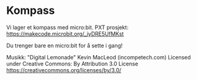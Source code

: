 # Kompass

Vi lager et kompass med micro:bit.
PXT prosjekt: https://makecode.microbit.org/_iyDRE5UfMKst

Du trenger bare en micro:bit for å sette i gang!

Musikk: "Digital Lemonade" Kevin MacLeod (incompetech.com) Licensed under Creative Commons: By Attribution 3.0 License https://creativecommons.org/licenses/by/3.0/
